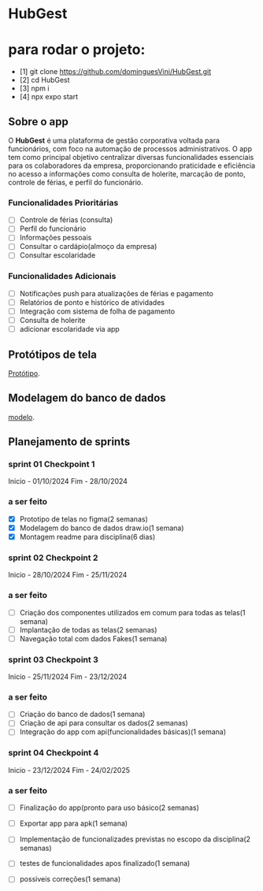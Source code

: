 # HubGest

# para rodar o projeto:
- [1] git clone https://github.com/dominguesVini/HubGest.git
- [2] cd HubGest
- [3] npm i
- [4] npx expo start

## Sobre o app

O **HubGest** é uma plataforma de gestão corporativa voltada para funcionários, com foco na automação de processos administrativos. O app tem como principal objetivo centralizar diversas funcionalidades essenciais para os colaboradores da empresa, proporcionando praticidade e eficiência no acesso a informações como consulta de holerite, marcação de ponto, controle de férias, e perfil do funcionário.

### Funcionalidades Prioritárias
- [ ] Controle de férias (consulta)
- [ ] Perfil do funcionário
- [ ] Informações pessoais
- [ ] Consultar o cardápio(almoço da empresa)
- [ ] Consultar escolaridade

 ### Funcionalidades Adicionais
- [ ] Notificações push para atualizações de férias e pagamento
- [ ] Relatórios de ponto e histórico de atividades
- [ ] Integração com sistema de folha de pagamento
- [ ] Consulta de holerite
- [ ] adicionar escolaridade via app

 ## Protótipos de tela
  [Protótipo](https://www.figma.com/design/2txiHiHjIonf0DTWYvECnZ/HubGest?node-id=0-1&t=9h436KBo8HcvDBaT-1).

 ## Modelagem do banco de dados
 [modelo](https://app.diagrams.net/?tags=%7B%7D&lightbox=1&highlight=0000ff&edit=_blank&layers=1&nav=1&title=Diagrama%20sem%20nome.drawio#R%3Cmxfile%3E%3Cdiagram%20name%3D%22Page-1%22%20id%3D%222ca16b54-16f6-2749-3443-fa8db7711227%22%3E7Vxtc6M2EP41nmk%2F%2BAaE45CPiZ1c22tnbu567V2%2FdGRYY%2FUw4oRInPv1XWHxTs7YCTaeMPlgtHph9azY3UeCjKzZevNW0HD1B3fBHxHD3Yys%2BYgQYliX%2BKMkj1uJeWVqiSeYq2W54CP7DlpoaGnMXIhKDSXnvmRhWejwIABHlmRUCP5QbrbkfvmuIfWgJvjoUL8u%2FZu5cqWlpmHkFb8A81b61vaFrlhQ56sneBzo%2BwU8gG3NmqbD6KbRirr8oSCybkfWTHAut1frzQx8hWuK2Lbf3RO1mcoCAtmmAwHXIrA0CL1cTnAKYz3CPfVjDcOITH0c68Zl90ph%2BajxmX6LlZY3C74ZR%2Bw7C7yRdb3gwgUxRhnWPGxRu04Qu1BNC8Bcj4gFE%2FWHFSF13e0AJFQ989HxylO%2FcRRTwXiqDM4o0WdbmUolXaByTUrWVFnyQCq1QQlhXbmn4SBMmVKFcUitVRRSp9rKqOufqbjg%2BEBUhaImcVPJ%2B3eFOefiesNUsqgNtqMjcz%2BVwcUpBc0orpiEsZoxJAY0QgGN1sJfNO9VWYftsPqeuDw7mZYS1tH8Ab5378zuAZ4DPpKSrvGp5Orp69Hsre5nfxugTwCnXzPHX7oO8SJYRGFzuVNYIJLo%2BmfsnvmJvxXOioqfTOPn%2FuBz2MQO7iioQ2dcDGgkEhryCN0FrhGVUWDeA4n3fJ1gYKCNfVpaGtbrXRoBX0PpKXnNj4lk98MTgjkbBCtaWBRWYVHkg%2FncYwqjSqTLetmvdyEdq2MjFErYRAyUfMtpUjkpJebkHoRkSFmvfeYFKJJcWZTqkg9L1Ytjq6Wf0MwlQ%2Fpn3azkGn%2FmJl4mdAwUHTTUMkr5qCo4fM0cfe3TBfg3GX%2BbcR8jtTVPqC12k4J%2FzViyGlbxqzu6Zr5i%2F3%2BBcGlAtVgzfZOoMuqTjoWMwaVgL51swELN1LFhscwgKDLclLIiFLApiDTjfQvoLqVAbA1de6XJt96YGE9SRv%2BQ03xiadmqwPDJRAup3lrwsrFzjo0Xmma3pNzW8yh34vwy1k2M7ROdEl681Jw3ramQcCPn4WmLnI1jQRHyGr%2BDLKPP1ulBdLyuXZGXq1qk5mfOy%2FfiPx3SV%2BbOmEtd6EKLg52niItBa2cmc7BiuzKqeA2iE%2FscjMyCMpGo1ARO78KuA2H7NKK32cAQm08em82GWGzaDbHYfIlYbC0%2Bf3gcb25%2B%2B9MMvX9mc%2FuTtxxne%2FO5KcH14KMuciFX3OMB9W9zacVUeZvfubJ6Avt%2FIOWjBpjGkpdtDRsmP%2Bvu6vqLun5zoUvzTaFq%2FpgWApzv53QAVdj2Sna4k3LeLymlHbcTVLN68txAiyIeCweeyFwm%2BlSGCg%2FkE22eMLcAX1G38v1fNK2anF9a5Za2iYfUandKs%2BfG%2BvEij9qjqSj30oF8CEzHDExTq8oa1aPVhjVOuyCN9vl5tyUIhhgMfq2FX7vTWJ2WMGbnwt051l3bu99iFjG1xztXy8KlEnri4HPNrmVVtf7RMx44EEVNMPZY1zqwJ1YNVaG%2FBsxh%2FC3%2Fzvun2x1bNyiWD%2BWiT3meZxlyjmPmHFZ1p3pq1nOOZnZ81RU7tk5KjjNC%2FKXIh3tJjnHZ7GbH1pHYcaMpp%2Beyz9GhRRqBmZxqzyLV8JzSekefKgxp%2Fe6EursTmH3S%2BveUdUItWipQeX1l2tWZz94pVLwsqEUO0GrIjo6aHZFydpR9OLArObq66CignuGWc5j4gsF3vwqvOfinPf1TzRk1uKynd4wr7omQNy3Z22VX5C2lj31I%2BclhZ5vdsLdmtNqcb5JTMjjzDCOOE4toON1sRxe2UPXsWLMQhS57k7tLFvIUriFGnk2MtCtBckzslkm83VmMnD7Pp3b2CaxD0XTh8A3sj11mBlKPvKZyTh9gCegeiv7JOtHbrkzCuoBT92%2Ff7v9x5H3lnZn%2BbBKpc7YCeIedAA5B5phB5oLUY0q2WVQ6NSOdBZXL%2FhybpTWdnrXYLaiTfVLqZJ8hFX5jYHZSosOmNRn9mBAnpfcgGOIG4vhWPtkLwGd4lgaRw30qklOif1%2FoX568DqrcRb6317dVXVH1u3ektRLPfF9vyEr2zEqedXw1savUt%2B2nL51R38zn9yAmXraPiYZdiYmTbM%2F4BDGx4SWTk8XEZiuf4StcaGRSNjK5sk9oZOt0RsZi%2Fv%2FhkrrCP%2BCzbv8H%3C%2Fdiagram%3E%3C%2Fmxfile%3E).

##  Planejamento de sprints

### sprint 01 Checkpoint 1
   Inicio - 01/10/2024
   Fim    - 28/10/2024
   ### a ser feito
   - [X] Prototipo de telas no figma(2 semanas)
   - [X] Modelagem do banco de dados draw.io(1 semana)
   - [X] Montagem readme para disciplina(6 dias)
         
### sprint 02 Checkpoint 2
   Inicio - 28/10/2024
   Fim    - 25/11/2024
   ### a ser feito
   - [ ] Criação dos componentes utilizados em comum para todas as telas(1 semana)
   - [ ] Implantação de todas as telas(2 semanas)
   - [ ] Navegação total com dados Fakes(1 semana)
         
### sprint 03 Checkpoint 3
   Inicio - 25/11/2024
   Fim    - 23/12/2024
   ### a ser feito
   - [ ] Criação do banco de dados(1 semana)
   - [ ] Criação de api para consultar os dados(2 semanas)
   - [ ] Integração do app com api(funcionalidades básicas)(1 semana)
         
### sprint 04 Checkpoint 4
   Inicio - 23/12/2024
   Fim    - 24/02/2025
   ### a ser feito
   - [ ] Finalização do app(pronto para uso básico(2 semanas) 
   - [ ] Exportar app para apk(1 semana)
   - [ ] Implementação de funcionalizades previstas no escopo da disciplina(2 semanas)
   - [ ] testes de funcionalidades apos finalizado(1 semana)
   - [ ] possiveis correções(1 semana)
 



